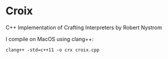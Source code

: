 # Croix
C++ Implementation of Crafting Interpreters by Robert Nystrom

I compile on MacOS using clang++:
```
clang++ -std=c++11 -o crx croix.cpp
```
